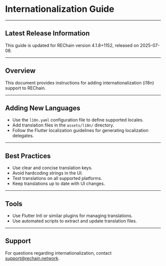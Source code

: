 # Internationalization Guide

---

## Latest Release Information

This guide is updated for REChain version 4.1.8+1152, released on 2025-07-08.

---

## Overview

This document provides instructions for adding internationalization (i18n) support to REChain.

---

## Adding New Languages

- Use the `l10n.yaml` configuration file to define supported locales.
- Add translation files in the `assets/l10n/` directory.
- Follow the Flutter localization guidelines for generating localization delegates.

---

## Best Practices

- Use clear and concise translation keys.
- Avoid hardcoding strings in the UI.
- Test translations on all supported platforms.
- Keep translations up to date with UI changes.

---

## Tools

- Use Flutter Intl or similar plugins for managing translations.
- Use automated scripts to extract and update translation files.

---

## Support

For questions regarding internationalization, contact support@rechain.network.
